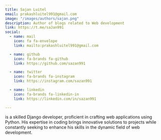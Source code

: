 ```yaml
---
title: Sajan Luitel
email: prakashluitel991@gmail.com
image: "/images/authors/sajan.png"
description: Author of blogs related to Web development
link: https://t.me/saJan991
social:
  - name: mail
    icon: fa fa-envelope
    link: mailto:prakashluitel991@gmail.com

  - name: github
    icon: fa-brands fa-github
    link: https://github.com/sazan991

  - name: twitter
    icon: fa-brands fa-instagram
    link: https://instagram.com/sazan991

  - name: linkedin
    icon: fa-brands fa-linkedin-in
    link: https://linkedin.com/in/sazan991

---
```


is a skilled Django developer, proficient in crafting web applications using Python. His expertise in coding brings innovative solutions to projects while constantly seeking to enhance his skills in the dynamic field of web development.

